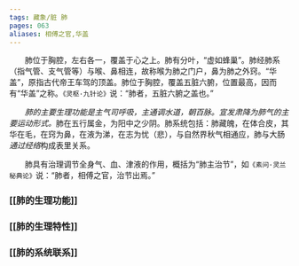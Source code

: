 ```yaml
---
tags: 藏象/脏 肺
pages: 063
aliases: 相傅之官,华盖
---
```

&emsp;&emsp;肺位于胸腔，左右各一，覆盖于心之上。肺有分叶，“虚如蜂巢”。肺经肺系（指气管、支气管等）与喉、鼻相连，故称喉为肺之门户，鼻为肺之外窍。“华盖”，原指古代帝王车驾的顶盖。肺位于胸腔，覆盖五脏六腑，位置最高，因而有“华盖”之称。`《灵枢·九针论》`说：“肺者，五脏六腑之盖也。”

&emsp;&emsp;<dfn>肺的主要生理功能是主气司呼吸，主通调水道，朝百脉。宣发肃降为肺气的主要运动形式。</dfn>肺在五行属金，为阳中之少阴。肺系统包括：肺藏魄，在体合皮，其华在毛，在窍为鼻，在液为涕，在志为忧（悲），与自然界秋气相通应，肺与大肠<dfn>通过经络</dfn>构成表里关系。

&emsp;&emsp;肺具有治理调节全身气、血、津液的作用，概括为“肺主治节”，如`《素问·灵兰秘典论》`说：“肺者，相傅之官，治节出焉。”

### [[肺的生理功能]]
### [[肺的生理特性]]
### [[肺的系统联系]]